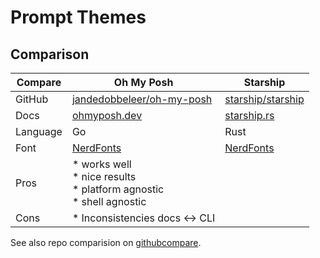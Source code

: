 # Prompt Themes

## Comparison
| Compare | Oh My Posh | Starship |
| ------- | ---------- | -------- |
| GitHub | [jandedobbeleer/oh-my-posh](https://github.com/jandedobbeleer/oh-my-posh) | [starship/starship](https://github.com/starship/starship)|
| Docs | [ohmyposh.dev](https://ohmyposh.dev/) | [starship.rs](https://starship.rs) |
| Language | Go | Rust |
| Font | [NerdFonts](https://www.nerdfonts.com) | [NerdFonts](https://www.nerdfonts.com) |
| Pros | * works well </br> * nice results </br> * platform agnostic </br> * shell agnostic | |
| Cons | * Inconsistencies docs <-> CLI | |

See also repo comparision on [githubcompare](https://www.githubcompare.com/starship/starship+jandedobbeleer/oh-my-posh).